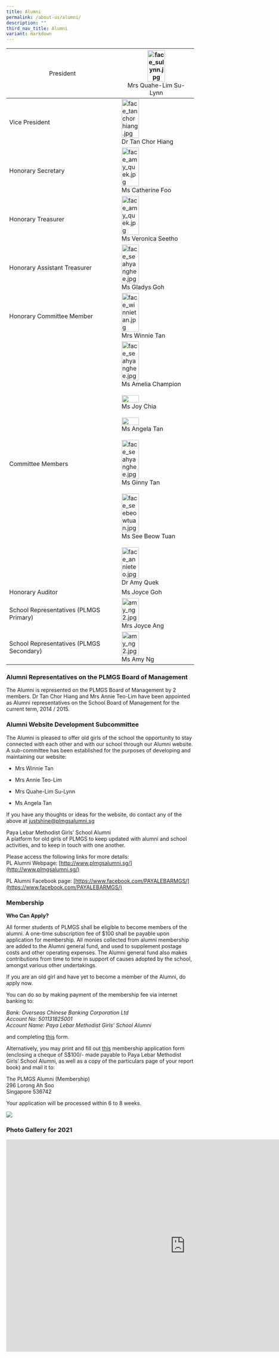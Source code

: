 ```yaml
---
title: Alumni
permalink: /about-us/alumni/
description: ""
third_nav_title: Alumni
variant: markdown
---
```

<table class="tg">
<thead>
  <tr>
    <th class="tg-fwnj"><span style="font-weight:normal">President</span></th>
    <th class="tg-fwnj"><img alt="face_sulynn.jpg" src="/images/alu24_01.jpg" style="width:50%"><br><span style="font-weight:normal">Mrs Quahe-Lim Su-Lynn</span><br></th>
  </tr>
</thead>
<tbody>
  <tr>
    <td class="tg-yvtv">Vice President<br></td>
    <td class="tg-iual"><img alt="face_tanchorhiang.jpg" src="/images/alu24_02.jpg" style="width:50%"><br>Dr Tan Chor Hiang<br></td>
  </tr>
  <tr>
    <td class="tg-sdzj">Honorary Secretary                                                <br></td>
    <td class="tg-fwnj"><img alt="face_amy_quek.jpg" src="/images/alu24_03.jpg" style="width:50%"><br>Ms Catherine Foo</td>
  </tr>
  <tr>
    <td class="tg-yvtv">Honorary Treasurer<br></td>
    <td class="tg-fwnj"><img alt="face_amy_quek.jpg" src="/images/alu24_04.jpg" style="width:50%"><br>Ms Veronica Seetho</td>
  </tr>
  <tr>
    <td class="tg-sdzj">Honorary Assistant Treasurer<br></td>
    <td class="tg-fwnj"><img alt="face_seahyanghee.jpg" src="/images/alu24_05.jpg" style="width:50%"><br>Ms Gladys Goh<br></td>
  </tr>
  <tr>
    <td class="tg-sdzj">Honorary Committee Member<br></td>
    <td class="tg-fwnj"><img alt="face_winnietan.jpg" src="/images/alu24_06.jpg" style="width:50%"><br>Mrs Winnie Tan<br></td>
  </tr>
	<tr>
    <td class="tg-yvtv">Committee Members<br></td>
    <td class="tg-iual">
		<img alt="face_seahyanghee.jpg" src="/images/alu24_07.jpg" style="width:50%"><br>Ms Amelia Champion<br><br>
			<img src="/images/alu24_08.jpg" style="width:50%"><br>Ms Joy Chia<br><br>
			<img src="/images/alu24_09.jpg" style="width:50%"><br>Ms Angela Tan<br><br>
			<img alt="face_seahyanghee.jpg" src="/images/alu24_10.jpg" style="width:50%"><br>Ms Ginny Tan<br><br>
			<img alt="face_seebeowtuan.jpg" src="/images/alu24_11.jpg" style="width:50%"><br>Ms See Beow Tuan<br><br>
			<img alt="face_annieteo.jpg" src="/images/alu24_12.jpg" style="width:50%"><br>Dr Amy Quek<br>
</td>
  </tr>
  
  <tr>
    <td class="tg-yvtv">Honorary Auditor<br></td>
    <td class="tg-yvtv">Ms Joyce Goh<br></td>
  </tr>
  <tr>
    <td class="tg-sdzj">School Representatives (PLMGS Primary)<br></td>
    <td class="tg-sdzj"><img alt="amy_ng2.jpg" src="/images/Mrs_Joyce_Ang.jpg" style="width:50%"><br>Mrs Joyce Ang<br></td>
  </tr>
  <tr>
    <td class="tg-yvtv">School Representatives (PLMGS Secondary)<br></td>
    <td class="tg-iual"><img alt="amy_ng2.jpg" src="/images/Ms_Amy_Ng.jpg" style="width:50%"><br>Ms Amy Ng</td>
  </tr>
</tbody>
</table>

### Alumni Representatives on the PLMGS Board of Management

The Alumni is represented on the PLMGS Board of Management by 2 members. Dr Tan Chor Hiang and Mrs Annie Teo-Lim have been appointed as Alumni representatives on the School Board of Management for the current term, 2014 / 2015.

  

### Alumni Website Development Subcommittee

The Alumni is pleased to offer old girls of the school the opportunity to stay connected with each other and with our school through our Alumni website. A sub-committee has been established for the purposes of developing and maintaining our website:

*   Mrs Winnie Tan  
    
*   Mrs Annie Teo-Lim  
    
*   Mrs Quahe-Lim Su-Lynn  
    
*   Ms Angela Tan  
    
If you have any thoughts or ideas for the website, do contact any of the above at justshine@plmgsalumni.sg

  

Paya Lebar Methodist Girls’ School Alumni <br>
A platform for old girls of PLMGS to keep updated with alumni and school activities, and to keep in touch with one another.

  

Please access the following links for more details: <br>
PL Alumni Webpage:&nbsp;[http://www.plmgsalumni.sg/](http://www.plmgsalumni.sg/)

PL Alumni Facebook page:&nbsp;[https://www.facebook.com/PAYALEBARMGS/](https://www.facebook.com/PAYALEBARMGS/)

  

### Membership

**Who Can Apply?**

All former students of PLMGS shall be eligible to become members of the alumni. A one-time subscription fee of $100 shall be payable upon application for membership. All monies collected from alumni membership are added to the Alumni general fund, and used to supplement postage costs and other operating expenses. The Alumni general fund also makes contributions from time to time in support of causes adopted by the school, amongst various other undertakings.

  

If you are an old girl and have yet to become a member of the Alumni, do apply now.

  

You can do so by making payment of the membership fee via internet banking to:

_Bank: Overseas Chinese Banking Corporation Ltd_ <br>
_Account No: 501131825001_ <br>
_Account Name: Paya Lebar Methodist Girls’ School Alumni_

and completing&nbsp;[this](http://www.plmgsalumni.sg/membership-registration.asp)&nbsp;form.

Alternatively, you may print and fill out&nbsp;[this](http://www.plmgsalumni.sg/membership-registration.asp)&nbsp;membership application form (enclosing a cheque of S$100/- made payable to Paya Lebar Methodist Girls’ School Alumni, as well as a copy of the particulars page of your report book) and mail it to:

  

The PLMGS Alumni (Membership) <br>
296 Lorong Ah Soo <br>
Singapore 536742

Your application will be processed within 6 to 8 weeks.

![](/images/pl_alumni_banner01.jpg)

### Photo Gallery for 2021

<iframe allowfullscreen="true" height="569" width="960" frameborder="0" src="https://docs.google.com/presentation/d/e/2PACX-1vR5t8bYedZhEs9mQd-KTiqKwREfYZknX3W_X2A-caYBTHQlLjNor2OBhaDE5-q7aaFSkn5MKMsQqdpI/embed?start=true&amp;loop=true&amp;delayms=3000"></iframe>